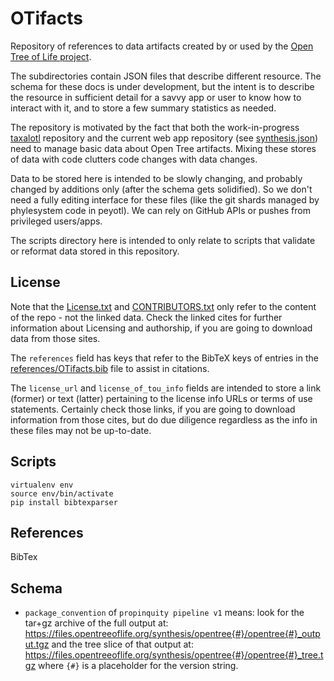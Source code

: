 # OTifacts
Repository of references to data artifacts created by or used by the 
  [Open Tree of Life project](https://tree.opentreeoflife.org).

The subdirectories contain JSON files that describe different resource.
The schema for these docs is under development, but the intent is to describe
    the resource in sufficient detail for a savvy app or user to know how to
    interact with it, and to store a few summary statistics as needed.

The repository is motivated by the fact that both 
    the work-in-progress [taxalotl](https://github.com/mtholder/taxalotl) repository and
    the current web app repository (see
   [synthesis.json](https://github.com/OpenTreeOfLife/opentree/blob/master/webapp/static/statistics/synthesis.json))
   need to manage basic data about Open Tree artifacts.
Mixing these stores of data with code clutters code changes with data changes.

Data to be stored here is intended to be slowly changing, and probably changed by 
    additions only (after the schema gets solidified).
So we don't need a fully editing interface for these files (like the git shards managed by phylesystem
    code in peyotl).
We can rely on GitHub APIs or pushes from privileged users/apps.

The scripts directory here is intended to only relate to scripts that validate or reformat
    data stored in this repository.

## License
Note that the [License.txt](./License.txt) and [CONTRIBUTORS.txt](./CONTRIBUTORS.txt)
only refer to the content of the repo - not the linked data. Check the linked cites for
further information about Licensing and authorship, if you are going to download data
from those sites.

The `references` field has keys that refer to the BibTeX keys of entries in the 
[references/OTifacts.bib](./references/OTifacts.bib) file to assist in citations.

The `license_url` and `license_of_tou_info` fields are intended to store a link (former)
or text (latter) pertaining to the license info URLs or terms of use statements.
Certainly check those links, if you are going to download information from those cites,
but do due diligence regardless as the info in these files may not be up-to-date.


## Scripts

    virtualenv env
    source env/bin/activate
    pip install bibtexparser

## References
BibTex


## Schema


  * `package_convention` of `propinquity pipeline v1` means: look for the 
    tar+gz archive of the full output at:
    https://files.opentreeoflife.org/synthesis/opentree{#}/opentree{#}_output.tgz
    and the tree slice of that output at:
    https://files.opentreeoflife.org/synthesis/opentree{#}/opentree{#}_tree.tgz
    where `{#}` is a placeholder for the version string.
    